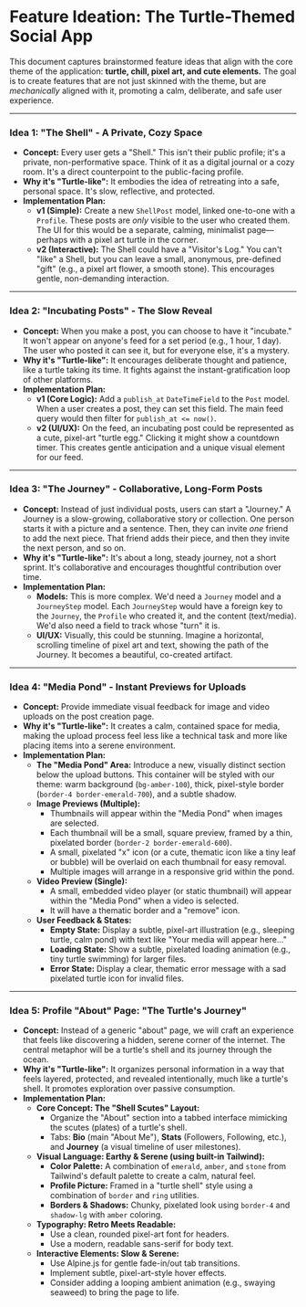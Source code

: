 # Feature Ideation: The Turtle-Themed Social App

This document captures brainstormed feature ideas that align with the core theme of the application: **turtle, chill, pixel art, and cute elements.** The goal is to create features that are not just skinned with the theme, but are *mechanically* aligned with it, promoting a calm, deliberate, and safe user experience.

---

### Idea 1: "The Shell" - A Private, Cozy Space

*   **Concept:** Every user gets a "Shell." This isn't their public profile; it's a private, non-performative space. Think of it as a digital journal or a cozy room. It's a direct counterpoint to the public-facing profile.
*   **Why it's "Turtle-like":** It embodies the idea of retreating into a safe, personal space. It's slow, reflective, and protected.
*   **Implementation Plan:**
    *   **v1 (Simple):** Create a new `ShellPost` model, linked one-to-one with a `Profile`. These posts are *only* visible to the user who created them. The UI for this would be a separate, calming, minimalist page—perhaps with a pixel art turtle in the corner.
    *   **v2 (Interactive):** The Shell could have a "Visitor's Log." You can't "like" a Shell, but you can leave a small, anonymous, pre-defined "gift" (e.g., a pixel art flower, a smooth stone). This encourages gentle, non-demanding interaction.

---

### Idea 2: "Incubating Posts" - The Slow Reveal

*   **Concept:** When you make a post, you can choose to have it "incubate." It won't appear on anyone's feed for a set period (e.g., 1 hour, 1 day). The user who posted it can see it, but for everyone else, it's a mystery.
*   **Why it's "Turtle-like":** It encourages deliberate thought and patience, like a turtle taking its time. It fights against the instant-gratification loop of other platforms.
*   **Implementation Plan:**
    *   **v1 (Core Logic):** Add a `publish_at` `DateTimeField` to the `Post` model. When a user creates a post, they can set this field. The main feed query would then filter for `publish_at <= now()`.
    *   **v2 (UI/UX):** On the feed, an incubating post could be represented as a cute, pixel-art "turtle egg." Clicking it might show a countdown timer. This creates gentle anticipation and a unique visual element for our feed.

---

### Idea 3: "The Journey" - Collaborative, Long-Form Posts

*   **Concept:** Instead of just individual posts, users can start a "Journey." A Journey is a slow-growing, collaborative story or collection. One person starts it with a picture and a sentence. Then, they can invite *one* friend to add the next piece. That friend adds their piece, and then they invite the next person, and so on.
*   **Why it's "Turtle-like":** It's about a long, steady journey, not a short sprint. It's collaborative and encourages thoughtful contribution over time.
*   **Implementation Plan:**
    *   **Models:** This is more complex. We'd need a `Journey` model and a `JourneyStep` model. Each `JourneyStep` would have a foreign key to the `Journey`, the `Profile` who created it, and the content (text/media). We'd also need a field to track whose "turn" it is.
    *   **UI/UX:** Visually, this could be stunning. Imagine a horizontal, scrolling timeline of pixel art and text, showing the path of the Journey. It becomes a beautiful, co-created artifact.

---

### Idea 4: "Media Pond" - Instant Previews for Uploads

*   **Concept:** Provide immediate visual feedback for image and video uploads on the post creation page.
*   **Why it's "Turtle-like":** It creates a calm, contained space for media, making the upload process feel less like a technical task and more like placing items into a serene environment.
*   **Implementation Plan:**
    *   **The "Media Pond" Area:** Introduce a new, visually distinct section below the upload buttons. This container will be styled with our theme: warm background (`bg-amber-100`), thick, pixel-style border (`border-4 border-emerald-700`), and a subtle shadow.
    *   **Image Previews (Multiple):**
        *   Thumbnails will appear within the "Media Pond" when images are selected.
        *   Each thumbnail will be a small, square preview, framed by a thin, pixelated border (`border-2 border-emerald-600`).
        *   A small, pixelated "x" icon (or a cute, thematic icon like a tiny leaf or bubble) will be overlaid on each thumbnail for easy removal.
        *   Multiple images will arrange in a responsive grid within the pond.
    *   **Video Preview (Single):**
        *   A small, embedded video player (or static thumbnail) will appear within the "Media Pond" when a video is selected.
        *   It will have a thematic border and a "remove" icon.
    *   **User Feedback & States:**
        *   **Empty State:** Display a subtle, pixel-art illustration (e.g., sleeping turtle, calm pond) with text like "Your media will appear here..."
        *   **Loading State:** Show a subtle, pixelated loading animation (e.g., tiny turtle swimming) for larger files.
        *   **Error State:** Display a clear, thematic error message with a sad pixelated turtle icon for invalid files.

---

### Idea 5: Profile "About" Page: "The Turtle's Journey"

*   **Concept:** Instead of a generic "about" page, we will craft an experience that feels like discovering a hidden, serene corner of the internet. The central metaphor will be a turtle's shell and its journey through the ocean.
*   **Why it's "Turtle-like":** It organizes personal information in a way that feels layered, protected, and revealed intentionally, much like a turtle's shell. It promotes exploration over passive consumption.
*   **Implementation Plan:**
    *   **Core Concept: The "Shell Scutes" Layout:**
        *   Organize the "About" section into a tabbed interface mimicking the scutes (plates) of a turtle's shell.
        *   Tabs: **Bio** (main "About Me"), **Stats** (Followers, Following, etc.), and **Journey** (a visual timeline of user milestones).
    *   **Visual Language: Earthy & Serene (using built-in Tailwind):**
        *   **Color Palette:** A combination of `emerald`, `amber`, and `stone` from Tailwind's default palette to create a calm, natural feel.
        *   **Profile Picture:** Framed in a "turtle shell" style using a combination of `border` and `ring` utilities.
        *   **Borders & Shadows:** Chunky, pixelated look using `border-4` and `shadow-lg` with `amber` coloring.
    *   **Typography: Retro Meets Readable:**
        *   Use a clean, rounded pixel-art font for headers.
        *   Use a modern, readable sans-serif for body text.
    *   **Interactive Elements: Slow & Serene:**
        *   Use Alpine.js for gentle fade-in/out tab transitions.
        *   Implement subtle, pixel-art-style hover effects.
        *   Consider adding a looping ambient animation (e.g., swaying seaweed) to bring the page to life.
